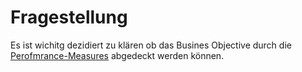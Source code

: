 <h1>Fragestellung</h1>

Es ist wichitg dezidiert zu klären ob das Busines Objective durch die [Perofmrance-Measures](./../Theorie/005_PerformanceMeasure.md) abgedeckt werden können. 

